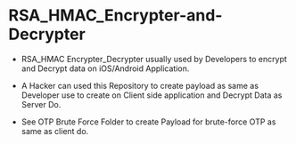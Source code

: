 # RSA_HMAC_Encrypter-and-Decrypter

- RSA_HMAC Encrypter_Decrypter usually used by Developers to encrypt and Decrypt data on iOS/Android Application.

- A Hacker can used this Repository to create payload as same as Developer use to create on Client side application and Decrypt Data as Server Do.

- See OTP Brute Force Folder to create Payload for brute-force OTP as same as client do.  
